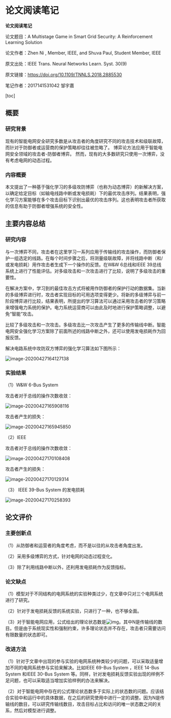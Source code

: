 # 论文阅读笔记

**论文阅读笔记**

论文题目：A Multistage Game in Smart Grid Security: A Reinforcement Learning Solution

论文作者：Zhen Ni , Member, IEEE, and Shuva Paul, Student Member, IEEE

原文出处：IEEE Trans. Neural Networks Learn. Syst. 30(9)

原文链接：https://doi.org/10.1109/TNNLS.2018.2885530

笔记作者：2017141531042 邹宇嘉 

[toc]

## 概要

### 研究背景

现有的智能电网安全研究多数是从攻击者的角度研究不同的攻击技术和级联故障，而针对于防御者或运营商的保护策略却往往被忽略了。 博弈论方法应用于智能电网安全领域的攻击者-防御者博弈。 然而，现有的大多数研究只使用一次博弈，没有考虑电网的动态过程。

### 内容概要

本文提出了一种基于强化学习的多级攻防博弈（也称为动态博弈）的新解决方案，以确定给定目标（如输电线路中断或发电损耗）下的最优攻击序列。结果表明，强化学习方案能够在多个攻击目标下识别出最优的攻击序列。这也表明攻击者所获取的信息有助于防御者增强系统的安全性。 

## 主要内容总结

### 研究内容

与一次博弈不同，攻击者在这里学习一系列应用于传输线的攻击操作，而防御者保护一组选定的线路。在每个时间步骤之后，将测量级联故障，并将线路中断（和/或发电损耗）用作攻击者生成下一个操作的反馈。在W&W 6总线和IEEE 39总线系统上进行了性能评估。对多级攻击和一次攻击进行了比较，说明了多级攻击的重要性。

在解决方案中，学习到的最佳攻击方式将被用作防御者的保护行动的数据集。当新的多级博弈进行时，攻击者实现目标的可用选项变得更少。将新的多级博弈与前一阶段博弈进行比较，结果表明，所提出的学习算法可以通过采用攻击者的学习策略来增强电力系统的保护。电力系统运营商可以由此及时地进行保护策略调整，以避免“智能”攻击。

比较了多级攻击和一次攻击。多级攻击比一次攻击产生了更多的传输线中断。智能电网安全强化学习方案除了前面所述的线路中断之外，还可以使用发电损耗作为回报反馈。

解决电路系统中攻防双方博弈的强化学习算法如下图所示：

![image-20200427164127138](C:\Users\邹宇嘉\AppData\Roaming\Typora\typora-user-images\image-20200427164127138.png)

### 实验结果

（1）W&W 6-Bus System 

攻击者对于总线的操作次数收敛：

![image-20200427165908116](C:\Users\邹宇嘉\AppData\Roaming\Typora\typora-user-images\image-20200427165908116.png)

攻击者产生的损失：

![image-20200427165945850](C:\Users\邹宇嘉\AppData\Roaming\Typora\typora-user-images\image-20200427165945850.png)

（2）IEEE

攻击者对于总线的操作次数收敛：

![image-20200427170108408](C:\Users\邹宇嘉\AppData\Roaming\Typora\typora-user-images\image-20200427170108408.png)

攻击者产生的损失：

![image-20200427170129314](C:\Users\邹宇嘉\AppData\Roaming\Typora\typora-user-images\image-20200427170129314.png)

（3） IEEE 39-Bus System 的发电损耗

![image-20200427170258393](C:\Users\邹宇嘉\AppData\Roaming\Typora\typora-user-images\image-20200427170258393.png)

## 论文评价

### 主要创新点

（1）从防御者和运营者的角度考虑，而不是以往的从攻击者角度出发。

（2）采用多级博弈的方式，针对电网的动态过程变化。

（3）除了利用线路中断以外，还利用发电损耗作为反馈指标。

### 论文缺点

（1）模型对于不同结构的电网系统的实验种类过少，在文章中只对三个电网系统进行了研究。

（2）针对于发电损耗反馈的系统实验，只进行了一种，也不够全面。

（3）对于智能电网应用，公式给出的理论状态数是![img](file:///C:/Users/邹宇嘉/AppData/Local/Temp/msohtmlclip1/01/clip_image002.png)。其中N是传输线的数目。但是由于系统现实性和强制约束，许多理论状态并不存在，攻击者只需要访问有限数量的状态即可。

### 改进方法

（1）针对于文章中出现的参与实验的电网系统种类较少的问题，可以采取适量增加不同的电网系统参与实验来解决。比如IEEE 69-Bus System ，IEEE 14-Bus System 和IEEE 30-Bus System 等。同样，针对发电损耗反馈实验出现的样例不足问题，也可以采取适当增加实验样例的办法来解决。

（2）对于智能电网中存在的公式理论状态数多于实际上的状态数的问题。应该结合实验中和运行中的具体数据，在之后的研究使用中进行一定的调整。因为N是传输线的数目，可以研究传输线数目，攻击目标占比和访问的唯一状态数之间的关系，然后对模型进行调整。